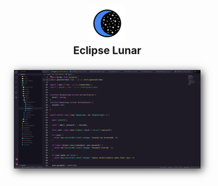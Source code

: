 <h1 align="center">
  <br>
  <img src="logo.png" alt="Markdownify" width="100">
  <br>
  Eclipse Lunar
  <br>
</h1>
<br>

  <img alt="ts-preview" src="exemple.png" width="700" style="box-shadow: 5px 5px 20px 0px rgba(0,0,0,0.75);"/>

